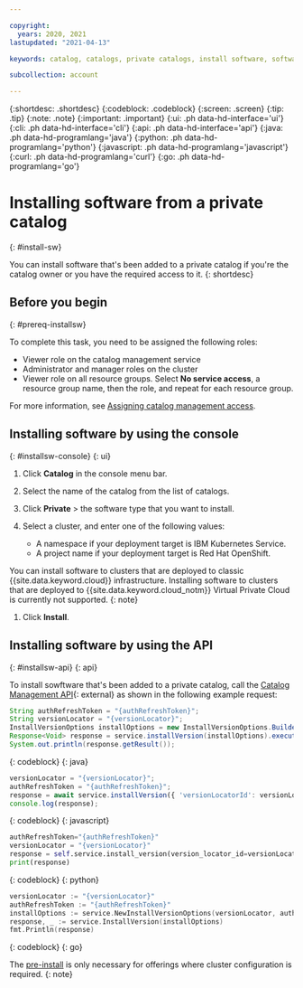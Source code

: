 ```yaml
---

copyright:
  years: 2020, 2021
lastupdated: "2021-04-13"

keywords: catalog, catalogs, private catalogs, install software, software product, deployment target

subcollection: account

---
```


{:shortdesc: .shortdesc}
{:codeblock: .codeblock}
{:screen: .screen}
{:tip: .tip}
{:note: .note}
{:important: .important}
{:ui: .ph data-hd-interface='ui'}
{:cli: .ph data-hd-interface='cli'}
{:api: .ph data-hd-interface='api'}
{:java: .ph data-hd-programlang='java'}
{:python: .ph data-hd-programlang='python'}
{:javascript: .ph data-hd-programlang='javascript'}
{:curl: .ph data-hd-programlang='curl'}
{:go: .ph data-hd-programlang='go'}

# Installing software from a private catalog
{: #install-sw}

You can install software that's been added to a private catalog if you're the catalog owner or you have the required access to it. 
{: shortdesc} 

## Before you begin
{: #prereq-installsw}

To complete this task, you need to be assigned the following roles:

* Viewer role on the catalog management service
* Administrator and manager roles on the cluster
* Viewer role on all resource groups. Select **No service access**, a resource group name, then the role, and repeat for each resource group.

For more information, see [Assigning catalog management access](/docs/account?topic=account-catalog-access).

## Installing software by using the console
{: #installsw-console}
{: ui}

1. Click **Catalog** in the console menu bar.
2. Select the name of the catalog from the list of catalogs. 
1. Click **Private** > the software type that you want to install.
1. Select a cluster, and enter one of the following values:

   * A namespace if your deployment target is IBM Kubernetes Service. 
   * A project name if your deployment target is Red Hat OpenShift. 
   
  You can install software to clusters that are deployed to classic {{site.data.keyword.cloud}} infrastructure. Installing software to clusters that are deployed to {{site.data.keyword.cloud_notm}} Virtual Private Cloud is currently not supported.
  {: note}
  
1. Click **Install**.

## Installing software by using the API
{: #installsw-api}
{: api}

To install sowftware that's been added to a private catalog, call the [Catalog Management API](https://cloud.ibm.com/apidocs/resource-catalog/private-catalog#install-version){: external} as shown in the following example request: 

```java
String authRefreshToken = "{authRefreshToken}";
String versionLocator = "{versionLocator}";
InstallVersionOptions installOptions = new InstallVersionOptions.Builder().xAuthRefreshToken(authRefreshToken).versionLocatorId(versionLocator).build();
Response<Void> response = service.installVersion(installOptions).execute();
System.out.println(response.getResult());
```
{: codeblock}
{: java}

```javascript
versionLocator = "{versionLocator}";
authRefreshToken = "{authRefreshToken}";
response = await service.installVersion({ 'versionLocatorId': versionLocator, 'xAuthRefreshToken': authRefreshToken });
console.log(response);
```
{: codeblock}
{: javascript}

```python
authRefreshToken="{authRefreshToken}"
versionLocator = "{versionLocator}"
response = self.service.install_version(version_locator_id=versionLocator, x_auth_refresh_token=authRefreshToken)
print(response)
```
{: codeblock}
{: python}

```go
versionLocator := "{versionLocator}"
authRefreshToken := "{authRefreshToken}"
installOptions := service.NewInstallVersionOptions(versionLocator, authRefreshToken)
response, _ := service.InstallVersion(installOptions)
fmt.Println(response)
```
{: codeblock}
{: go}

The [pre-install](https://cloud.ibm.com/apidocs/resource-catalog/private-catalog?code=go#preinstall-version) is only necessary for offerings where cluster configuration is required.
{: note}

